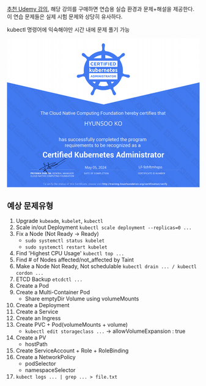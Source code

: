 
[추천 Udemy 강의](https://www.udemy.com/share/101WmE3@S_JJPisd9_H2eSP4ptgZqgGZ92a80XyDBBGpOJpeN4a4PrBEvzjMtOjYd5lkxoNQIg==/), 해당 강의를 구매하면 연습용 실습 환경과 문제+해설을 제공한다. 이 연습 문제들은 실제 시험 문제와 상당히 유사하다.

kubectl 명령어에 익숙해야만 시간 내에 문제 풀기 가능

![cka_cert](/img/cka_hyunsuko.png)

## 예상 문제유형
1. Upgrade `kubeadm`, `kubelet`, `kubectl`
1. Scale in/out Deployment `kubectl scale deployment --replicas=0 ...`
1. Fix a Node (Not Ready -> Ready)
    - `sudo systemctl status kubelet`
    - `sudo systemctl restart kubelet`
1. Find 'Highest CPU Usage' `kubectl top ...`
1. Find # of Nodes affected/not_affected by Taint
1. Make a Node Not Ready, Not schedulable `kubectl drain ... / kubectl cordon ...`
1. ETCD Backup `etcdctl ...`
1. Create a Pod
1. Create a Multi-Container Pod
    - Share emptyDir Volume using volumeMounts
1. Create a Deployment
1. Create a Service
1. Create an Ingress
1. Create PVC + Pod(volumeMounts + volume)
    - `kubectl edit storageclass ...` -> allowVolumeExpansion : true
1. Create a PV
    - hostPath
1. Create ServiceAccount + Role + RoleBinding
1. Create a NetworkPolicy
    - podSelector
    - namespaceSelector
1. `kubect logs ... | grep ... > file.txt`